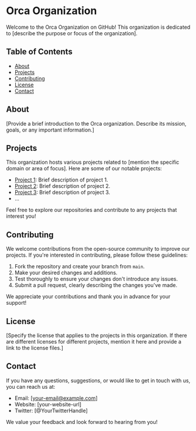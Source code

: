 # Orca Organization

Welcome to the Orca Organization on GitHub! This organization is dedicated to [describe the purpose or focus of the organization].

## Table of Contents

- [About](#about)
- [Projects](#projects)
- [Contributing](#contributing)
- [License](#license)
- [Contact](#contact)

## About

[Provide a brief introduction to the Orca organization. Describe its mission, goals, or any important information.]

## Projects

This organization hosts various projects related to [mention the specific domain or area of focus]. Here are some of our notable projects:

- [Project 1](link-to-project-1): Brief description of project 1.
- [Project 2](link-to-project-2): Brief description of project 2.
- [Project 3](link-to-project-3): Brief description of project 3.
- ...

Feel free to explore our repositories and contribute to any projects that interest you!

## Contributing

We welcome contributions from the open-source community to improve our projects. If you're interested in contributing, please follow these guidelines:

1. Fork the repository and create your branch from `main`.
2. Make your desired changes and additions.
3. Test thoroughly to ensure your changes don't introduce any issues.
4. Submit a pull request, clearly describing the changes you've made.

We appreciate your contributions and thank you in advance for your support!

## License

[Specify the license that applies to the projects in this organization. If there are different licenses for different projects, mention it here and provide a link to the license files.]

## Contact

If you have any questions, suggestions, or would like to get in touch with us, you can reach us at:

- Email: [your-email@example.com]
- Website: [your-website-url]
- Twitter: [@YourTwitterHandle]

We value your feedback and look forward to hearing from you!

